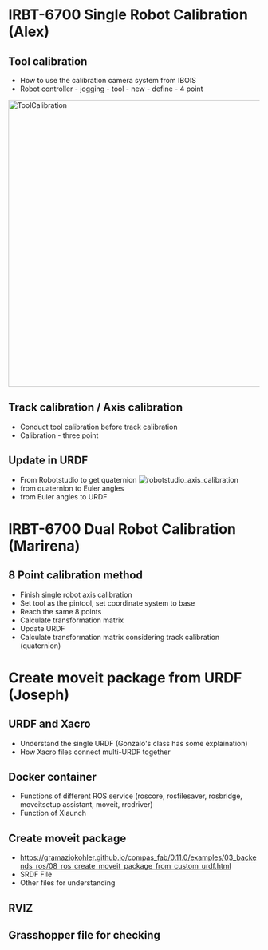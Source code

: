 # IRBT-6700 Single Robot Calibration (Alex)

## Tool calibration

- How to use the calibration camera system from IBOIS
- Robot controller - jogging - tool - new - define - 4 point
<img width="574" alt="ToolCalibration" src="https://github.com/GIS-EPFL/Robots/assets/91248123/0bf19fa6-5085-4f98-b4f1-1806e2da1735">

## Track calibration / Axis calibration

- Conduct tool calibration before track calibration
- Calibration - three point

## Update in URDF

- From Robotstudio to get quaternion
![robotstudio_axis_calibration](https://github.com/GIS-EPFL/Robots/assets/91248123/9a07bf4c-0c0c-4dae-9579-f0b5070a409d)
- from quaternion to Euler angles 
- from Euler angles to URDF

# IRBT-6700  Dual Robot Calibration (Marirena)

## 8 Point calibration method

- Finish single robot axis calibration
- Set tool as the pintool, set coordinate system to base
- Reach the same 8 points 
- Calculate transformation matrix 
- Update URDF
- Calculate transformation matrix considering track calibration (quaternion)
# Create moveit package from URDF (Joseph)
## URDF and Xacro
- Understand the single URDF (Gonzalo's class has some explaination)
- How Xacro files connect multi-URDF together
## Docker container 
- Functions of different ROS service (roscore, rosfilesaver, rosbridge, moveitsetup assistant, moveit, rrcdriver)
- Function of Xlaunch 
## Create moveit package
- https://gramaziokohler.github.io/compas_fab/0.11.0/examples/03_backends_ros/08_ros_create_moveit_package_from_custom_urdf.html
- SRDF File
- Other files for understanding

## RVIZ
## Grasshopper file for checking

